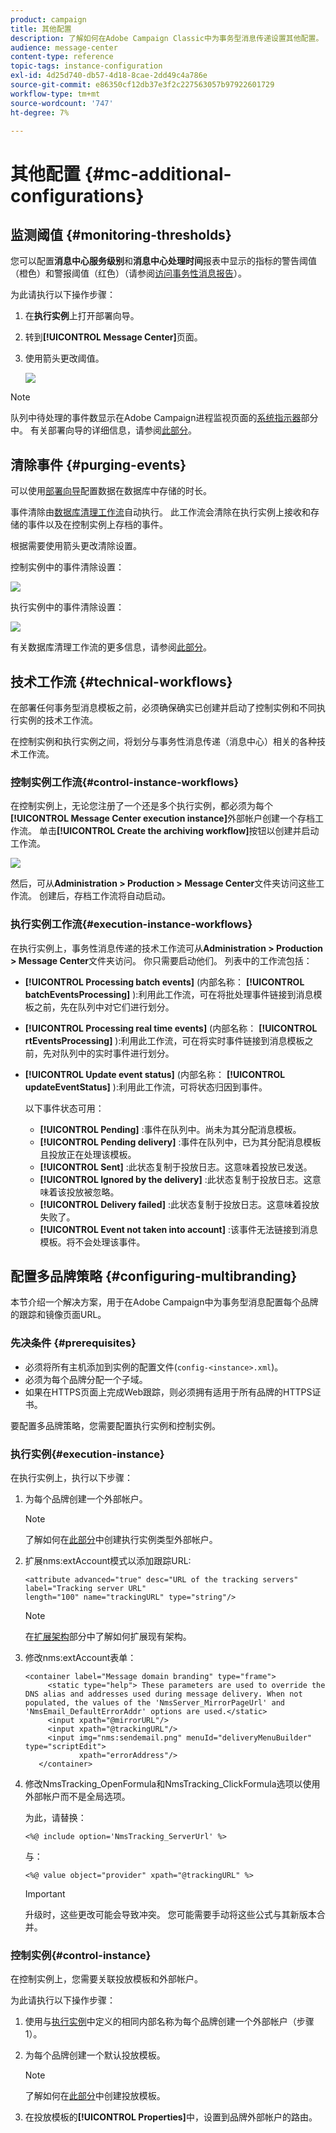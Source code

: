 ```yaml
---
product: campaign
title: 其他配置
description: 了解如何在Adobe Campaign Classic中为事务型消息传递设置其他配置。
audience: message-center
content-type: reference
topic-tags: instance-configuration
exl-id: 4d25d740-db57-4d18-8cae-2dd49c4a786e
source-git-commit: e86350cf12db37e3f2c227563057b97922601729
workflow-type: tm+mt
source-wordcount: '747'
ht-degree: 7%

---
```


# 其他配置 {#mc-additional-configurations}

## 监测阈值 {#monitoring-thresholds}

您可以配置&#x200B;**消息中心服务级别**&#x200B;和&#x200B;**消息中心处理时间**&#x200B;报表中显示的指标的警告阈值（橙色）和警报阈值（红色）（请参阅[访问事务性消息报告](../../message-center/using/about-transactional-messaging-reports.md)）。

为此请执行以下操作步骤：

1. 在&#x200B;**执行实例**&#x200B;上打开部署向导。

1. 转到&#x200B;**[!UICONTROL Message Center]**&#x200B;页面。

1. 使用箭头更改阈值。

   ![](assets/messagecenter_monitor_events_001.png)

>[!NOTE]
>
>队列中待处理的事件数显示在Adobe Campaign进程监视页面的[系统指示器](../../production/using/monitoring-processes.md#system-indicators)部分中。 有关部署向导的详细信息，请参阅[此部分](../../installation/using/deploying-an-instance.md#deployment-wizard)。

## 清除事件 {#purging-events}

可以使用[部署向导](../../production/using/database-cleanup-workflow.md#deployment-wizard)配置数据在数据库中存储的时长。

事件清除由[数据库清理工作流](../../production/using/database-cleanup-workflow.md)自动执行。 此工作流会清除在执行实例上接收和存储的事件以及在控制实例上存档的事件。

根据需要使用箭头更改清除设置。

控制实例中的事件清除设置：

![](assets/messagecenter_delete_events_001.png)

执行实例中的事件清除设置：

![](assets/messagecenter_delete_events_002.png)

有关数据库清理工作流的更多信息，请参阅[此部分](../../production/using/database-cleanup-workflow.md)。


## 技术工作流 {#technical-workflows}

在部署任何事务型消息模板之前，必须确保确实已创建并启动了控制实例和不同执行实例的技术工作流。

在控制实例和执行实例之间，将划分与事务性消息传递（消息中心）相关的各种技术工作流。

### 控制实例工作流{#control-instance-workflows}

在控制实例上，无论您注册了一个还是多个执行实例，都必须为每个&#x200B;**[!UICONTROL Message Center execution instance]**&#x200B;外部帐户创建一个存档工作流。 单击&#x200B;**[!UICONTROL Create the archiving workflow]**&#x200B;按钮以创建并启动工作流。

![](assets/messagecenter_archiving_002.png)

然后，可从&#x200B;**Administration > Production > Message Center**&#x200B;文件夹访问这些工作流。 创建后，存档工作流将自动启动。

<!--**Minimal architecture**

Once the control and execution modules are installed on the same instance, you must create the archiving workflow using the deployment wizard. Click the **[!UICONTROL Create the archiving workflow]** button to create and start the workflow.

![](assets/messagecenter_archiving_001.png)-->

### 执行实例工作流{#execution-instance-workflows}

在执行实例上，事务性消息传递的技术工作流可从&#x200B;**Administration > Production > Message Center**&#x200B;文件夹访问。 你只需要启动他们。 列表中的工作流包括：

* **[!UICONTROL Processing batch events]** (内部名称： **[!UICONTROL batchEventsProcessing]** ):利用此工作流，可在将批处理事件链接到消息模板之前，先在队列中对它们进行划分。
* **[!UICONTROL Processing real time events]** (内部名称： **[!UICONTROL rtEventsProcessing]** ):利用此工作流，可在将实时事件链接到消息模板之前，先对队列中的实时事件进行划分。
* **[!UICONTROL Update event status]** (内部名称： **[!UICONTROL updateEventStatus]** ):利用此工作流，可将状态归因到事件。

   以下事件状态可用：

   * **[!UICONTROL Pending]** :事件在队列中。尚未为其分配消息模板。
   * **[!UICONTROL Pending delivery]** :事件在队列中，已为其分配消息模板且投放正在处理该模板。
   * **[!UICONTROL Sent]** :此状态复制于投放日志。这意味着投放已发送。
   * **[!UICONTROL Ignored by the delivery]** :此状态复制于投放日志。这意味着该投放被忽略。
   * **[!UICONTROL Delivery failed]** :此状态复制于投放日志。这意味着投放失败了。
   * **[!UICONTROL Event not taken into account]** :该事件无法链接到消息模板。将不会处理该事件。

## 配置多品牌策略 {#configuring-multibranding}

本节介绍一个解决方案，用于在Adobe Campaign中为事务型消息配置每个品牌的跟踪和镜像页面URL。

### 先决条件 {#prerequisites}

* 必须将所有主机添加到实例的配置文件(`config-<instance>.xml`)。
* 必须为每个品牌分配一个子域。
* 如果在HTTPS页面上完成Web跟踪，则必须拥有适用于所有品牌的HTTPS证书。

要配置多品牌策略，您需要配置执行实例和控制实例。

### 执行实例{#execution-instance}

在执行实例上，执行以下步骤：

1. 为每个品牌创建一个外部帐户。

   >[!NOTE]
   >
   >了解如何在[此部分](../../message-center/using/configuring-instances.md#control-instance)中创建执行实例类型外部帐户。

1. 扩展nms:extAccount模式以添加跟踪URL:

   ```
   <attribute advanced="true" desc="URL of the tracking servers" label="Tracking server URL"
   length="100" name="trackingURL" type="string"/>
   ```

   >[!NOTE]
   >
   >在[扩展架构](../../configuration/using/extending-a-schema.md)部分中了解如何扩展现有架构。

1. 修改nms:extAccount表单：

   ```
   <container label="Message domain branding" type="frame">
        <static type="help"> These parameters are used to override the DNS alias and addresses used during message delivery. When not populated, the values of the 'NmsServer_MirrorPageUrl' and 'NmsEmail_DefaultErrorAddr' options are used.</static>
        <input xpath="@mirrorURL"/>
        <input xpath="@trackingURL"/>
        <input img="nms:sendemail.png" menuId="deliveryMenuBuilder" type="scriptEdit">
               xpath="errorAddress"/>
      </container>
   ```

1. 修改NmsTracking_OpenFormula和NmsTracking_ClickFormula选项以使用外部帐户而不是全局选项。

   为此，请替换：

   ```
   <%@ include option='NmsTracking_ServerUrl' %>
   ```

   与：

   ```
   <%@ value object="provider" xpath="@trackingURL" %>
   ```

   >[!IMPORTANT]
   >
   >升级时，这些更改可能会导致冲突。 您可能需要手动将这些公式与其新版本合并。

### 控制实例{#control-instance}

在控制实例上，您需要关联投放模板和外部帐户。

为此请执行以下操作步骤：

1. 使用与[执行实例](#execution-instance)中定义的相同内部名称为每个品牌创建一个外部帐户（步骤1）。

1. 为每个品牌创建一个默认投放模板。

   >[!NOTE]
   >
   >    了解如何在[此部分](../../delivery/using/creating-a-delivery-template.md#creating-a-new-template)中创建投放模板。

1. 在投放模板的&#x200B;**[!UICONTROL Properties]**&#x200B;中，设置到品牌外部帐户的路由。
